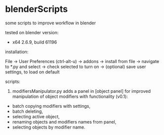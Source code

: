 blenderScripts
==============

some scripts to improve workflow in blender

tested on blender version:
- x64 2.6.9, build 61196


installation:

File -> User Preferences (ctrl-alt-u) -> addons -> install from file -> navigate to *.py and select -> check selected to turn on -> (optional) save user settings, to load on default



scripts:

1) modifiersManipulator.py
adds a panel in [object panel] for improved manipulation of object modifiers with functionality (v0.1):
- batch copying modifiers with settings,
- batch deleting,
- selecting active object,
- renaming objects and modifiers names from panel,
- selecting objects by modifier name.

